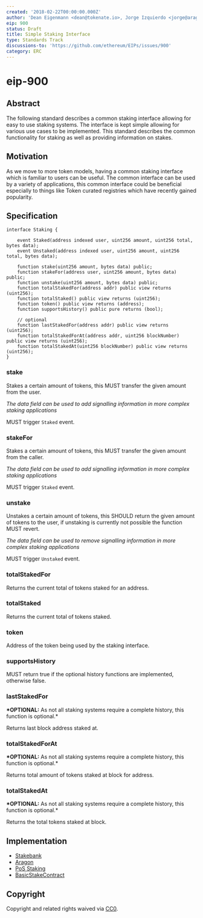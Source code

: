 ```yaml
---
created: '2018-02-22T00:00:00.000Z'
author: 'Dean Eigenmann <dean@tokenate.io>, Jorge Izquierdo <jorge@aragon.one>'
eip: 900
status: Draft
title: Simple Staking Interface
type: Standards Track
discussions-to: 'https://github.com/ethereum/EIPs/issues/900'
category: ERC
---
```


# eip-900

## Abstract

The following standard describes a common staking interface allowing for easy to use staking systems. The interface is kept simple allowing for various use cases to be implemented. This standard describes the common functionality for staking as well as providing information on stakes.

## Motivation

As we move to more token models, having a common staking interface which is familiar to users can be useful. The common interface can be used by a variety of applications, this common interface could be beneficial especially to things like Token curated registries which have recently gained popularity.

## Specification

```text
interface Staking {

    event Staked(address indexed user, uint256 amount, uint256 total, bytes data);
    event Unstaked(address indexed user, uint256 amount, uint256 total, bytes data);

    function stake(uint256 amount, bytes data) public;
    function stakeFor(address user, uint256 amount, bytes data) public;
    function unstake(uint256 amount, bytes data) public;
    function totalStakedFor(address addr) public view returns (uint256);
    function totalStaked() public view returns (uint256);
    function token() public view returns (address);
    function supportsHistory() public pure returns (bool);

    // optional
    function lastStakedFor(address addr) public view returns (uint256);
    function totalStakedForAt(address addr, uint256 blockNumber) public view returns (uint256);
    function totalStakedAt(uint256 blockNumber) public view returns (uint256);
}
```

### stake

Stakes a certain amount of tokens, this MUST transfer the given amount from the user.

_The data field can be used to add signalling information in more complex staking applications_

MUST trigger `Staked` event.

### stakeFor

Stakes a certain amount of tokens, this MUST transfer the given amount from the caller.

_The data field can be used to add signalling information in more complex staking applications_

MUST trigger `Staked` event.

### unstake

Unstakes a certain amount of tokens, this SHOULD return the given amount of tokens to the user, if unstaking is currently not possible the function MUST revert.

_The data field can be used to remove signalling information in more complex staking applications_

MUST trigger `Unstaked` event.

### totalStakedFor

Returns the current total of tokens staked for an address.

### totalStaked

Returns the current total of tokens staked.

### token

Address of the token being used by the staking interface.

### supportsHistory

MUST return true if the optional history functions are implemented, otherwise false.

### lastStakedFor

**\*OPTIONAL:** As not all staking systems require a complete history, this function is optional.\*

Returns last block address staked at.

### totalStakedForAt

**\*OPTIONAL:** As not all staking systems require a complete history, this function is optional.\*

Returns total amount of tokens staked at block for address.

### totalStakedAt

**\*OPTIONAL:** As not all staking systems require a complete history, this function is optional.\*

Returns the total tokens staked at block.

## Implementation

* [Stakebank](https://github.com/HarbourProject/stakebank)
* [Aragon](https://github.com/aragon/aragon-apps/pull/101)
* [PoS Staking](https://github.com/maticnetwork/contracts/blob/master/contracts/StakeManager.sol)
* [BasicStakeContract](https://github.com/codex-protocol/contract.erc-900)

## Copyright

Copyright and related rights waived via [CC0](https://creativecommons.org/publicdomain/zero/1.0/).


